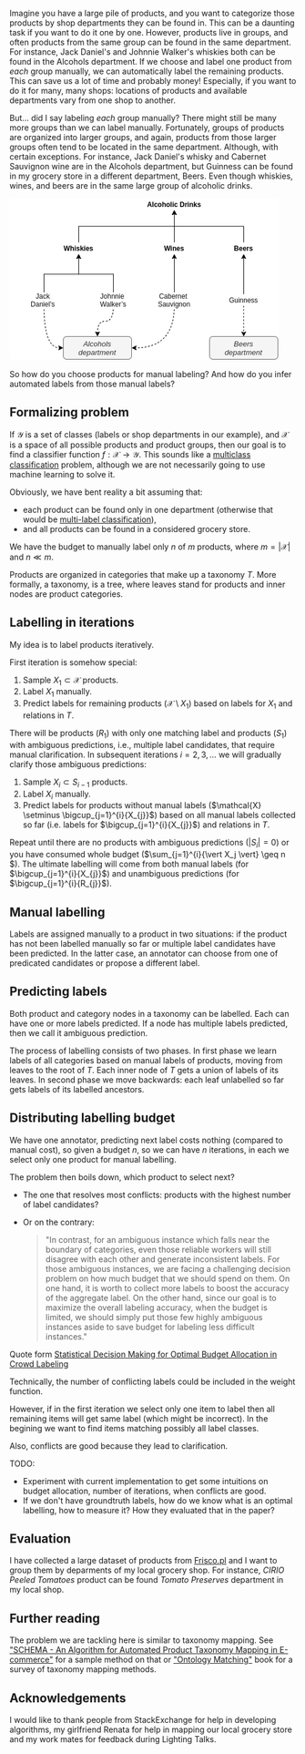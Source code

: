 Imagine you have a large pile of products, and you want to categorize those products by shop departments they can be found in. This can be a daunting task if you want to do it one by one. However, products live in groups, and often products from the same group can be found in the same department. For instance, Jack Daniel's and Johnnie Walker's whiskies both can be found in the Alcohols department. If we choose and label one product from *each* group manually, we can automatically label the remaining products. This can save us a lot of time and probably money! Especially, if you want to do it for many, many shops: locations of products and available departments vary from one shop to another. 

But... did I say labeling *each* group manually? There might still be many more groups than we can label manually. Fortunately,
groups of products are organized into larger groups, and again, products from those larger groups often tend to be located in the same department. Although, with certain exceptions. For instance, Jack Daniel's whisky and Cabernet Sauvignon wine are in the Alcohols department, but Guinness can be found in my grocery store in a different department, Beers. Even though whiskies, wines, and beers are in the same large group of alcoholic drinks.

![image-title](imgs/tree_1.png)

So how do you choose products for manual labeling? And how do you infer automated labels from those manual labels?

Formalizing problem
-------------------

If $\mathcal{Y}$ is a set of classes (labels or shop departments in our example), and $\mathcal{X}$ is a space of all possible products and product groups, then our goal is to find a classifier function $f: \mathcal{X} \to \mathcal{Y}$. This sounds like a [multiclass classification](https://en.wikipedia.org/wiki/Multiclass_classification) problem, although we are not necessarily going to use machine learning to solve it. 

Obviously, we have bent reality a bit assuming that:

* each product can be found only in one department (otherwise that would be [multi-label classification](https://en.wikipedia.org/wiki/Multi-label_classification)), 
* and all products can be found in a considered grocery store.

We have the budget to manually label only $n$ of $m$ products, where $m=\vert\mathcal{X}\vert$ and $n \ll m$. 

Products are organized in categories that make up a taxonomy $T$. More formally, a taxonomy, is a tree, where leaves stand 
for products and inner nodes are product categories.

Labelling in iterations
-----------------------

My idea is to label products iteratively.

First iteration is somehow special:

1. Sample $X_1 \subset \mathcal{X}$ products.
2. Label $X_1$ manually.
3. Predict labels for remaining products ($\mathcal{X} \setminus X_1$) based on labels for $X_1$ and relations in $T$.

There will be products ($R_1$) with only one matching label and products ($S_1$) with ambiguous predictions, i.e., 
multiple label candidates, that require manual clarification. In subsequent iterations $i=2,3,\dots$ we will gradually 
clarify those ambiguous predictions:

1. Sample $X_i \subset S_{i-1}$ products. 
2. Label $X_i$ manually.
3. Predict labels for products without manual labels ($\mathcal{X} \setminus \bigcup_{j=1}^{i}{X_{j}}$) based on all manual labels collected so far (i.e. labels for $\bigcup_{j=1}^{i}{X_{j}}$) and relations in $T$.

Repeat until there are no products with ambiguous predictions ($\vert S_i \vert = 0$) or you have consumed whole
budget ($\sum_{j=1}^{i}{\vert X_j \vert} \geq n $). The ultimate labelling will come from both manual labels
(for $\bigcup_{j=1}^{i}{X_{j}}$) and unambiguous predictions (for $\bigcup_{j=1}^{i}{R_{j}}$).

Manual labelling
----------------

Labels are assigned manually to a product in two situations: if the product has not been labelled manually so far or multiple label candidates have been predicted. In the latter case, an annotator can choose from one of predicated candidates or propose a different label.



Predicting labels
-----------------

Both product and category nodes in a taxonomy can be labelled. Each can have one or more labels predicted. If a node
has multiple labels predicted, then we call it ambiguous prediction.

The process of labelling consists of two phases. In first phase we learn labels of all categories based on manual labels of products, moving from leaves to the root of $T$. Each inner node of $T$ gets a union of labels of its leaves. In second phase we move backwards: each leaf unlabelled so far gets labels of its labelled ancestors.



Distributing labelling budget
-----------------------------

We have one annotator, predicting next label costs nothing (compared to manual cost), so given a budget $n$, so we can have $n$ iterations, in each we select only one product for manual labelling.

The problem then boils down, which product to select next?
- The one that resolves most conflicts: products with the highest number of label candidates?
- Or on the contrary: 
  
  > "In contrast, for an ambiguous instance which falls near the boundary of categories, even
those reliable workers will still disagree with each other and generate inconsistent labels.
For those ambiguous instances, we are facing a challenging decision problem on how much
budget that we should spend on them. On one hand, it is worth to collect more labels to
boost the accuracy of the aggregate label. On the other hand, since our goal is to maximize
the overall labeling accuracy, when the budget is limited, we should simply put those few
highly ambiguous instances aside to save budget for labeling less difficult instances." 

Quote form [Statistical Decision Making for Optimal Budget Allocation in Crowd Labeling](https://www.jmlr.org/papers/volume16/chen15a/chen15a.pdf)

Technically, the number of conflicting labels could be included in the weight function.

However, if in the first iteration we select only one item to label then all remaining items will get same label (which might be incorrect). In the begining we want to find items matching possibly all label classes. 

Also, conflicts are good because they lead to clarification. 

TODO:
- Experiment with current implementation to get some intuitions on budget allocation, number of iterations, when conflicts are good.
- If we don't have groundtruth labels, how do we know what is an optimal labelling, how to measure it? How they evaluated that in the paper?


Evaluation
----------

I have collected a large dataset of products from [Frisco.pl](https://www.frisco.pl/) and I want to group them by deparments of my local grocery shop. For instance, *CIRIO Peeled Tomatoes* product can be found *Tomato Preserves* department in my local shop. 

Further reading
---------------

The problem we are tackling here is similar to taxonomy mapping. See ["SCHEMA - An Algorithm for Automated
Product Taxonomy Mapping in E-commerce"][1] for a sample method on that or ["Ontology Matching"][2] book for a survey of taxonomy mapping methods.

Acknowledgements
----------------

I would like to thank people from StackExchange for help in developing algorithms, my girlfriend Renata for help in mapping our local grocery store and my work mates for feedback during Lighting Talks.

[1]: https://link.springer.com/content/pdf/10.1007/978-3-642-30284-8_27.pdf
[2]: http://www.filosofiacienciaarte.org/attachments/article/1129/Je%CC%81ro%CC%82me%20Euzenat-Ontology%20Matching.pdf
[3]: https://en.wikipedia.org/wiki/Dynamic_programming